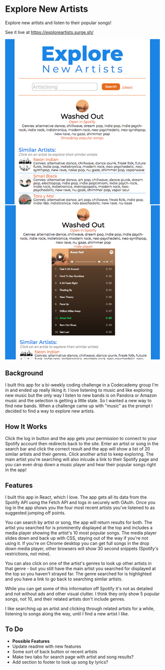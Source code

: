 # Explore New Artists
Explore new artists and listen to their popular songs! 

See it live at https://exploreartists.surge.sh/

![](./public/exploreartists00.png)
![](./public/exploreartists1.png)

## Background
I built this app for a bi-weekly coding challenge in a Codecademy group I'm in and ended up really liking it. I love listening to music and like exploring new music but the only way I listen to new bands is on Pandora or Amazon music and the selection is getting a little stale. So I wanted a new way to find new bands. When a challenge came up with "music" as the prompt I decided to find a way to explore new artists.

## How It Works
Click the log in button and the app gets your permission to connect to your Spotify account then redirects back to the site. Enter an artist or song in the search bar and click the correct result and the app will show a list of 20 similar artists and their genres. Click another artist to keep exploring. The main artist you're searching will also inlcude a link to their Spotify page and you can even drop down a music player and hear their popular songs right in the app!

## Features
I built this app in React, which I love. The app gets all its data from the Spotify API using the Fetch API and logs in securely with OAuth. Once you log in the app shows you the four most recent artists you've listened to as suggested jumping off points. 

You can search by artist or song, the app will return results for both. The artist you searched for is prominently displayed at the top and includes a media player showing the artist's 10 most popular songs. The media player slides down and back up with CSS, staying out of the way if you're not using it. If you're on Chrome desktop you can get full songs in the drop down media player, other browsers will show 30 second snippets (Spotify's restrictions, not mine).

You can also click on one of the artist's genres to look up other artists in that genre - but you still have the main artist you searched for displayed at the top so you haven't strayed far. The genre searched for is highlighted and you have a link to go back to searching similar artists.

While you can get some of this information off Spotify it's not as detailed and not without ads and other visual clutter. I think they only show 5 popular songs, not 10, and their related artists don't include genres. 

I like searching up an artist and clicking through related artists for a while, listening to songs along the way, until I find a new artist I like. 

## To Do
* **Possible Features**
* Update readme with new features
* Some sort of back button or recent artists
* Make two tabs for search page with artist and song results?
* Add section to footer to look up song by lyrics?